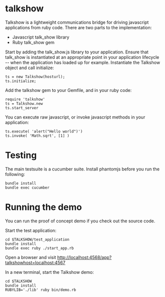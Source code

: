 talkshow
=========

Talkshow is a lightweight communications bridge for driving javascript applications
from ruby code. There are two parts to the implementation:
* Javascript talk_show library
* Ruby talk_show gem

Start by adding the talk_show.js library to your application. Ensure that talk_show
is instantiated at an appropriate point in your application lifecycle -- when the
application has loaded up for example. Instantiate the Talkshow object and
call initialize:

    ts = new Talkshow(hosturl);
    ts.initialize;
    
Add the talkshow gem to your Gemfile, and in your ruby code:

    require 'talkshow'
    ts = Talkshow.new
    ts.start_server

You can execute raw javascript, or invoke javascript methods in your application:

    ts.execute( 'alert("Hello world")')
    ts.invoke( 'Math.sqrt', [1] )

# Testing

The main testsuite is a cucumber suite. Install phantomjs before you run
the following:

    bundle install
    bundle exec cucumber

# Running the demo

You can run the proof of concept demo if you check out the source code.

Start the test application:

    cd $TALKSHOW/test_application
    bundle install
    bundle exec ruby ./start_app.rb

Open a browser and visit <http://localhost:4568/app?talkshowhost=localhost:4567>

In a new terminal, start the Talkshow demo:

    cd $TALKSHOW
    bundle install
    RUBYLIB='./lib' ruby bin/demo.rb

